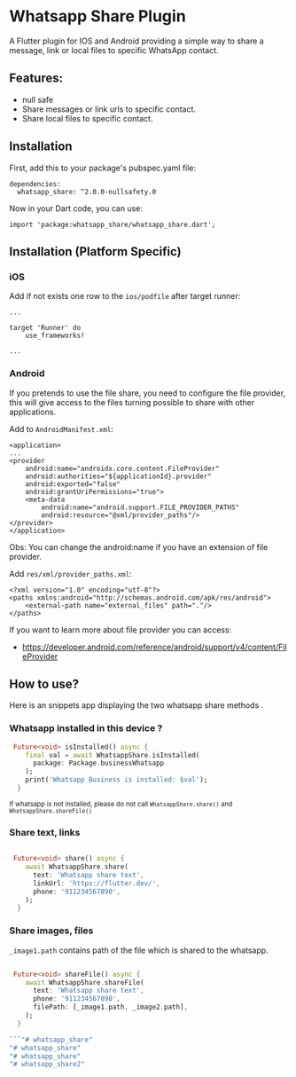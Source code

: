 # Whatsapp Share Plugin

A Flutter plugin for IOS and Android providing a simple way to share a message, link or local files to specific WhatsApp contact.

## Features:

* null safe
* Share messages or link urls to specific contact.
* Share local files to specific contact.


## Installation

First, add this to your package's pubspec.yaml file:
```
dependencies:
  whatsapp_share: ^2.0.0-nullsafety.0
```

Now in your Dart code, you can use:
```
import 'package:whatsapp_share/whatsapp_share.dart';
```
## Installation (Platform Specific)

### iOS

Add if not exists one row to the `ios/podfile` after target runner:

```
...

target 'Runner' do
    use_frameworks!

...
```

### Android

If you pretends to use the file share, you need to configure the file provider, this will give access to the files turning possible to share with other applications.

Add to `AndroidManifest.xml`:

```
<application>
...
<provider
    android:name="androidx.core.content.FileProvider"
    android:authorities="${applicationId}.provider"
    android:exported="false"
    android:grantUriPermissions="true">
    <meta-data
        android:name="android.support.FILE_PROVIDER_PATHS"
        android:resource="@xml/provider_paths"/>
</provider>
</application>
```
Obs: You can change the android:name if you have an extension of file provider.

Add `res/xml/provider_paths.xml`:

```
<?xml version="1.0" encoding="utf-8"?>
<paths xmlns:android="http://schemas.android.com/apk/res/android">
    <external-path name="external_files" path="."/>
</paths>
```

If you want to learn more about file provider you can access:

  - https://developer.android.com/reference/android/support/v4/content/FileProvider

## How to use?

Here is an snippets app displaying the two whatsapp share methods .

### Whatsapp installed in this device ?

```Dart
 Future<void> isInstalled() async {
    final val = await WhatsappShare.isInstalled(
      package: Package.businessWhatsapp
    );
    print('Whatsapp Business is installed: $val');
  }
```
<small>If whatsapp is not installed, please do not call ```WhatsappShare.share()``` and ```WhatsappShare.shareFile()```
</small>


### Share text, links

```Dart

 Future<void> share() async {
    await WhatsappShare.share(
      text: 'Whatsapp share text',
      linkUrl: 'https://flutter.dev/',
      phone: '911234567890',
    );
  }

```

### Share images, files

```_image1.path``` contains path of the file which is shared to the whatsapp.

```Dart

 Future<void> shareFile() async {
    await WhatsappShare.shareFile(
      text: 'Whatsapp share text',
      phone: '911234567890',
      filePath: [_image1.path, _image2.path],
    );
  }

```"# whatsapp_share" 
"# whatsapp_share" 
"# whatsapp_share" 
"# whatsapp_share2" 
